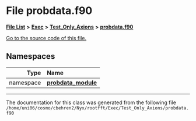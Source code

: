 
# File probdata.f90


[**File List**](files.md) **>** [**Exec**](dir_43a12cefb7942b6f49b5b628aafd3192.md) **>** [**Test\_Only\_Axions**](dir_eb24725df855cf6c732a19e4912f662a.md) **>** [**probdata.f90**](probdata_8f90.md)

[Go to the source code of this file.](probdata_8f90_source.md)












## Namespaces

| Type | Name |
| ---: | :--- |
| namespace | [**probdata\_module**](namespaceprobdata__module.md) <br> |















------------------------------
The documentation for this class was generated from the following file `/home/uni06/cosmo/cbehren2/Nyx/rootfft/Exec/Test_Only_Axions/probdata.f90`